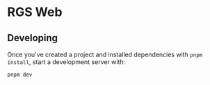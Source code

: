 # RGS Web

## Developing

Once you've created a project and installed dependencies with `pnpm install`, start a development server with:

```bash
pnpm dev
```
